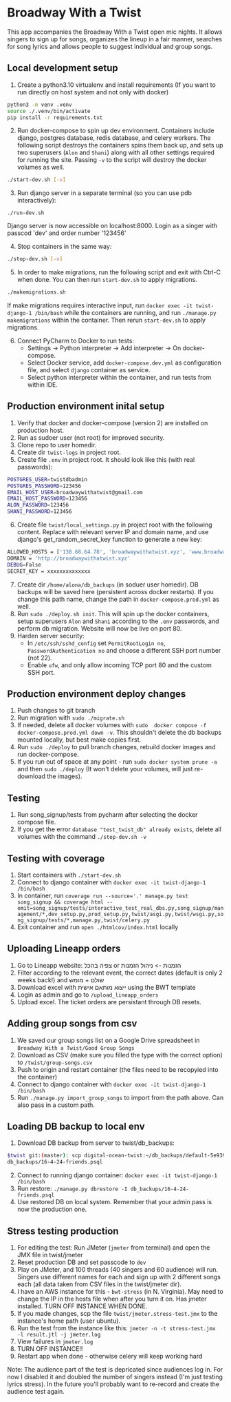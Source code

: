# Broadway With a Twist

This app accompanies the Broadway With a Twist open mic nights. 
It allows singers to sign up for songs, organizes the lineup in a fair manner, 
searches for song lyrics and allows people to suggest individual and group songs.  

## Local development setup

1. Create a python3.10 virtualenv and install requirements (If you want to run directly on host system and not only with docker)
```sh
python3 -m venv .venv
source ./.venv/bin/activate
pip install -r requirements.txt
```

2. Run docker-compose to spin up dev environment. Containers include django, postgres database, redis database, and celery workers. The following script destroys the containers spins them back up, and sets up two superusers (`Alon` and `Shani`) along with all other settings required for running the site. Passing `-v` to the script will destroy the docker volumes as well. 

```sh
./start-dev.sh [-v]
```

3. Run django server in a separate terminal (so you can use pdb interactively):
```shell
./run-dev.sh
```

Django server is now accessible on localhost:8000. Login as a singer with passcod 'dev' and order number '123456'

4. Stop containers in the same way:
```sh
./stop-dev.sh [-v]
```

5. In order to make migrations, run the following script and exit with Ctrl-C when done.
You can then run `start-dev.sh` to apply migrations.
```sh
./makemigrations.sh
```
If make migrations requires interactive input, run `docker exec -it twist-django-1 /bin/bash` while the containers 
are running, and run `./manage.py makemigrations` within the container. Then rerun `start-dev.sh` to apply migrations. 

6. Connect PyCharm to Docker to run tests:
   * Settings -> Python interpreter -> Add interpreter -> On docker-compose.
   * Select Docker service, add `docker-compose.dev.yml` as configuration file, and select `django` container as service.
   * Select python interpreter within the container, and run tests from within IDE.


## Production environment inital setup

1. Verify that docker and docker-compose (version 2) are installed on production host.
2. Run as sudoer user (not root) for improved security.
3. Clone repo to user homedir.
4. Create dir `twist-logs` in project root.
5. Create file `.env` in project root. It should look like this (with real passwords):
```sh
POSTGRES_USER=twistdbadmin
POSTGRES_PASSWORD=123456
EMAIL_HOST_USER=broadwaywithatwist@gmail.com
EMAIL_HOST_PASSWORD=123456
ALON_PASSWORD=123456
SHANI_PASSWORD=123456
```
6. Create file `twist/local_settings.py` in project root with the following content. Replace with relevant server IP and domain name, and use django's get_random_secret_key function to generate a new key: 
```sh
ALLOWED_HOSTS = ['138.68.64.78', 'broadwaywithatwist.xyz', 'www.broadwaywithatwist.xyz']
DOMAIN = 'http://broadwaywithatwist.xyz'
DEBUG=False
SECRET_KEY = xxxxxxxxxxxxxx
```
7. Create dir `/home/alona/db_backups` (in soduer user homedir). DB backups will be saved here (persistent across docker restarts). If you change this path name, change the path in `docker-compose.prod.yml` as well.
8. Run `sudo ./deploy.sh init`. This will spin up the docker containers, setup superusers `Alon` and `Shani` according to the `.env` passwords, and perform db migration. Website will now be live on port 80.
9. Harden server security:
    * In `/etc/ssh/sshd_config` set `PermitRootLogin no`, `PasswordAuthentication no`
and choose a different SSH port number (not 22).
    * Enable `ufw`, and only allow incoming TCP port 80 and the custom SSH port.

## Production environment deploy changes
1. Push changes to git branch
2. Run migration with `sudo ./migrate.sh`
3. If needed, delete all docker volumes with `sudo  docker compose -f docker-compose.prod.yml down -v`. This shouldn't delete the db backups mounted locally, but best make copies first.
4. Run `sudo ./deploy` to pull branch changes, rebuild docker images and run docker-compose. 
5. If you run out of space at any point - run `sudo docker system prune -a` and then `sudo ./deploy` (It won't 
   delete your volumes, will just re-download the images). 

## Testing
1. Run song_signup/tests from pycharm after selecting the docker compose file.
2. If you get the error `database "test_twist_db" already exists`, delete all volumes with the command `./stop-dev.sh -v`


## Testing with coverage
1. Start containers with `./start-dev.sh`
3. Connect to django container with `docker exec -it twist-django-1  /bin/bash`
4. In container, run `coverage run --source='.' manage.py test song_signup && coverage html --omit=song_signup/tests/interactive_test_real_dbs.py,song_signup/management/*,dev_setup.py,prod_setup.py,twist/asgi.py,twist/wsgi.py,song_signup/tests/*,manage.py,twist/celery.py`
5. Exit container and run `open ./htmlcov/index.html` locally

## Uploading Lineapp orders
1. Go to Lineapp website: צפיה בהכל or הזמנות -> ניהול הזמנות
2. Filter according to the relevant event, the correct dates (default is only 2 weeks back!) and שולם + מומש
3. Download excel with ייצוא מותאם אישית using the BWT template
4. Login as admin and go to `/upload_lineapp_orders`
5. Upload excel. The ticket orders are persistant through DB resets.

## Adding group songs from csv
1. We saved our group songs list on a Google Drive spreadsheet in `Broadway With a Twist/Good Group Songs` 
2. Download as CSV (make sure you filled the type with the correct option) to `/twist/group-songs.csv`
3. Push to origin and restart container (the files need to be recopyied into the container)
3. Connect to django container with `docker exec -it twist-django-1  /bin/bash`
4. Run `./manage.py import_group_songs` to import from the path above. Can also pass in a custom path.

## Loading DB backup to local env
1. Download DB backup from server to twist/db_backups:
```sh
$twist git:(master): scp digital-ocean-twist:~/db_backups/default-5e939168e488-2024-05-06-112039.psql 
db_backups/16-4-24-friends.psql
```
2. Connect to running django container:
`docker exec -it twist-django-1 /bin/bash`
3. Run restore:
`./manage.py dbrestore -I db_backups/16-4-24-friends.psql`
4. Use restored DB on local system. Remember that your admin pass is now the production one.

## Stress testing production
1. For editing the test: Run JMeter (`jmeter` from terminal) and open the JMX file in twist/jmeter
2. Reset production DB and set passcode to `dev`
3. Play on JMeter, and 100 threads (40 singers and 60 audience) will run. Singers use different names for each and 
sign up with 2 different songs each (all data taken from CSV files in the twist/jmeter dir).
4. I have an AWS instance for this - `bwt-stress` (in N. Virginia). May need to change the IP in the hosts file when 
   after you turn it on. Has jmeter installed. TURN OFF INSTANCE WHEN 
   DONE.
5. If you made changes, scp the file `twist/jmeter.stress-test.jmx` to the instance's home path (user ubuntu). 
6. Run the test from the instance like this: `jmeter -n -t stress-test.jmx  -l result.jtl -j jmeter.log`
7. View failures in `jmeter.log`
8. TURN OFF INSTANCE!!
9. Restart app when done - otherwise celery will keep working hard

Note: The audience part of the test is depricated since audiences log in. For now I disabled it
and doubled the number of singers instead (I'm just testing lyrics stress). In the future you'll probably want to 
re-record and create the audience test again. 





